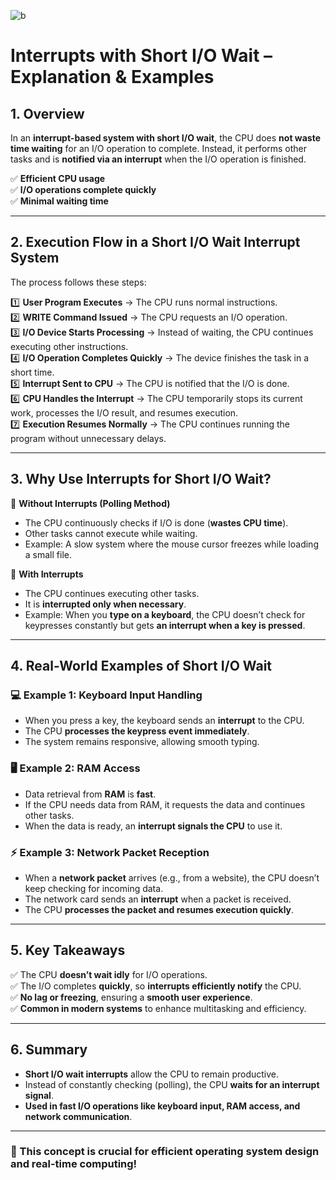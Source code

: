 
![b](https://github.com/user-attachments/assets/629949bb-45ec-43dd-8857-55844b0ffd1d)
# **Interrupts with Short I/O Wait – Explanation & Examples**

## **1. Overview**
In an **interrupt-based system with short I/O wait**, the CPU does **not waste time waiting** for an I/O operation to complete. Instead, it performs other tasks and is **notified via an interrupt** when the I/O operation is finished.

✅ **Efficient CPU usage**  
✅ **I/O operations complete quickly**  
✅ **Minimal waiting time**  

---

## **2. Execution Flow in a Short I/O Wait Interrupt System**
The process follows these steps:

1️⃣ **User Program Executes** → The CPU runs normal instructions.  
2️⃣ **WRITE Command Issued** → The CPU requests an I/O operation.  
3️⃣ **I/O Device Starts Processing** → Instead of waiting, the CPU continues executing other instructions.  
4️⃣ **I/O Operation Completes Quickly** → The device finishes the task in a short time.  
5️⃣ **Interrupt Sent to CPU** → The CPU is notified that the I/O is done.  
6️⃣ **CPU Handles the Interrupt** → The CPU temporarily stops its current work, processes the I/O result, and resumes execution.  
7️⃣ **Execution Resumes Normally** → The CPU continues running the program without unnecessary delays.  

---

## **3. Why Use Interrupts for Short I/O Wait?**
🔹 **Without Interrupts (Polling Method)**  
- The CPU continuously checks if I/O is done (**wastes CPU time**).  
- Other tasks cannot execute while waiting.  
- Example: A slow system where the mouse cursor freezes while loading a small file.  

🔹 **With Interrupts**  
- The CPU continues executing other tasks.  
- It is **interrupted only when necessary**.  
- Example: When you **type on a keyboard**, the CPU doesn’t check for keypresses constantly but gets **an interrupt when a key is pressed**.  

---

## **4. Real-World Examples of Short I/O Wait**
### **💻 Example 1: Keyboard Input Handling**
- When you press a key, the keyboard sends an **interrupt** to the CPU.
- The CPU **processes the keypress event immediately**.
- The system remains responsive, allowing smooth typing.

### **🖥️ Example 2: RAM Access**
- Data retrieval from **RAM** is **fast**.
- If the CPU needs data from RAM, it requests the data and continues other tasks.
- When the data is ready, an **interrupt signals the CPU** to use it.

### **⚡ Example 3: Network Packet Reception**
- When a **network packet** arrives (e.g., from a website), the CPU doesn’t keep checking for incoming data.
- The network card sends an **interrupt** when a packet is received.
- The CPU **processes the packet and resumes execution quickly**.

---

## **5. Key Takeaways**
✅ The CPU **doesn’t wait idly** for I/O operations.  
✅ The I/O completes **quickly**, so **interrupts efficiently notify** the CPU.  
✅ **No lag or freezing**, ensuring a **smooth user experience**.  
✅ **Common in modern systems** to enhance multitasking and efficiency.  

---

## **6. Summary**
- **Short I/O wait interrupts** allow the CPU to remain productive.  
- Instead of constantly checking (polling), the CPU **waits for an interrupt signal**.  
- **Used in fast I/O operations like keyboard input, RAM access, and network communication**.  

---

### **🚀 This concept is crucial for efficient operating system design and real-time computing!**  
